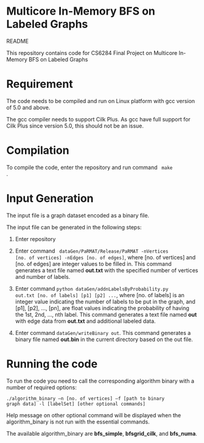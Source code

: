 # Multicore In-Memory BFS on Labeled Graphs


README

This repository contains code for CS6284 Final Project on Multicore In-Memory BFS on Labeled Graphs

<h1>Requirement</h1>

The code needs to be compiled and run on Linux platform with gcc version of 5.0 and above.

The gcc compiler needs to support Cilk Plus. As gcc have full support for Cilk Plus since version 5.0, this should not be an issue.

<h1>Compilation</h1>

To compile the code, enter the repository and run command <code> make </code>. 

<h1>Input Generation</h1>

The input file is a graph dataset encoded as a binary file. 

The input file can be generated in the following steps:

1. Enter repository

2. Enter command <code> dataGen/PaRMAT/Release/PaRMAT -nVertices [no. of vertices] -nEdges [no. of edges]</code>, where [no. of vertices] and [no. of edges] are integer values to be filled in. This command generates a text file named <strong>out.txt</strong> with the specified number of vertices and number of labels.

3. Enter command <code>python dataGen/addnLabelsByProbability.py out.txt [no. of labels] [p1] [p2] ...</code>, where [no. of labels] is an integer value indicating the number of labels to be put in the graph, and [p1], [p2], ..., [pn], are float values indicating the probability of having the 1st, 2nd, ..., nth label. This command generates a text file named <strong>out</strong> with edge data from <strong>out.txt</strong> and additional labeled data.

4. Enter command <code>dataGen/writeBinary out</code>. This command generates a binary file named <strong>out.bin</strong> in the current directory based on the out file.

<h1>Running the code</h1>

To run the code you need to call the corresponding algorithm binary with a number of required options:

<code>./algorithm_binary –n [no. of vertices] –f [path to binary graph data] -l [labelSet] [other optional commands]</code>

Help message on other optional command will be displayed when the algorithm_binary is not run with the essential commands.

The available algorithm_binary are <strong>bfs_simple</strong>, <strong>bfsgrid_cilk</strong>, and <strong>bfs_numa</strong>.
